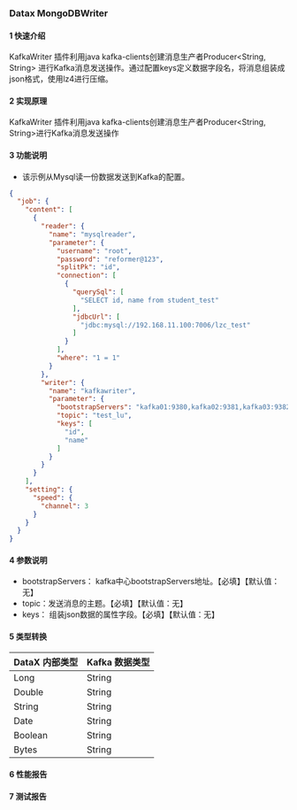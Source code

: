### Datax MongoDBWriter

#### 1 快速介绍

KafkaWriter 插件利用java kafka-clients创建消息生产者Producer<String, String>
进行Kafka消息发送操作。通过配置keys定义数据字段名，将消息组装成json格式，使用lz4进行压缩。

#### 2 实现原理

KafkaWriter 插件利用java kafka-clients创建消息生产者Producer<String, String>进行Kafka消息发送操作

#### 3 功能说明

* 该示例从Mysql读一份数据发送到Kafka的配置。

```json
{
  "job": {
    "content": [
      {
        "reader": {
          "name": "mysqlreader",
          "parameter": {
            "username": "root",
            "password": "reformer@123",
            "splitPk": "id",
            "connection": [
              {
                "querySql": [
                  "SELECT id, name from student_test"
                ],
                "jdbcUrl": [
                  "jdbc:mysql://192.168.11.100:7006/lzc_test"
                ]
              }
            ],
            "where": "1 = 1"
          }
        },
        "writer": {
          "name": "kafkawriter",
          "parameter": {
            "bootstrapServers": "kafka01:9380,kafka02:9381,kafka03:9382",
            "topic": "test_lu",
            "keys": [
              "id",
              "name"
            ]
          }
        }
      }
    ],
    "setting": {
      "speed": {
        "channel": 3
      }
    }
  }
}

```

#### 4 参数说明

* bootstrapServers： kafka中心bootstrapServers地址。【必填】【默认值：无】
* topic：发送消息的主题。【必填】【默认值：无】
* keys： 组装json数据的属性字段。【必填】【默认值：无】

#### 5 类型转换

| DataX 内部类型 | Kafka 数据类型 |
|------------|------------|
| Long       | String     |
| Double     | String     |
| String     | String     |
| Date       | String     |
| Boolean    | String     |
| Bytes      | String     |

#### 6 性能报告

#### 7 测试报告
